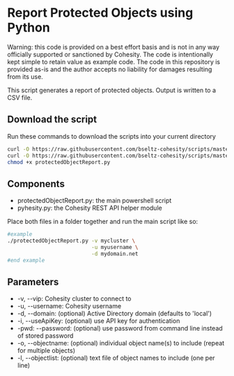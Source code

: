 # Report Protected Objects using Python

Warning: this code is provided on a best effort basis and is not in any way officially supported or sanctioned by Cohesity. The code is intentionally kept simple to retain value as example code. The code in this repository is provided as-is and the author accepts no liability for damages resulting from its use.

This script generates a report of protected objects. Output is written to a CSV file.

## Download the script

Run these commands to download the scripts into your current directory

```bash
curl -O https://raw.githubusercontent.com/bseltz-cohesity/scripts/master/reports/python/protectedObjectReport/protectedObjectReport.py
curl -O https://raw.githubusercontent.com/bseltz-cohesity/scripts/master/python/pyhesity.py
chmod +x protectedObjectReport.py
```

## Components

* protectedObjectReport.py: the main powershell script
* pyhesity.py: the Cohesity REST API helper module

Place both files in a folder together and run the main script like so:

```bash
#example
./protectedObjectReport.py -v mycluster \
                           -u myusername \
                           -d mydomain.net
#end example
```

## Parameters

* -v, --vip: Cohesity cluster to connect to
* -u, --username: Cohesity username
* -d, --domain: (optional) Active Directory domain (defaults to 'local')
* -i, --useApiKey: (optional) use API key for authentication
* -pwd: --password: (optional) use password from command line instead of stored password
* -o, --objectname: (optional) individual object name(s) to include (repeat for multiple objects)
* -l, --objectlist: (optional) text file of object names to include (one per line)
